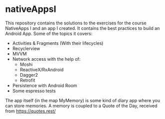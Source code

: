 # nativeAppsI
This repository contains the solutions to the exercises for the course NativeApps I and an app I created.
It contains the best practices to build an Android App.
Some of the topics it covers:
- Activities & Fragments (With their lifecycles)
- Recyclerview
- MVVM
- Network access with the help of:
  - Moshi
  - ReactiveX/RxAndroid
  - Dagger2
  - Retrofit
- Persistence with Android Room 
- Some espresso tests

The app itself (in the map MyMemory) is some kind of diary app where you can store memories. A memory is coupled to a Quote of the Day, received from https://quotes.rest/

